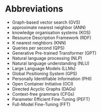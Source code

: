 # Abbreviations
- Graph-based vector search (GVS)
- approximate nearest neighbor (ANN)
- knowledge organisation systems (KOS)
- Resource Description Framework (RDF) 
- K nearest neighbors (KNN)
- Queries per second (QPS)
- Generative Pre-trained Transformer (GPT)
- Natural language processing (NLP)
- Natural language understanding (NLU) 
- Large Language Models (LLMs)
- Global Positioning System (GPS) 
- Personally Identifiable Information (PHI)
- Open Container Initiative (OCI)
- Directed Acyclic Graphs (DAGs)
- Context-free grammars (CFGs)
- Parameter Efficient Fine-Tuning (PEFT)
- Full-Model Fine-Tuning (FFT)